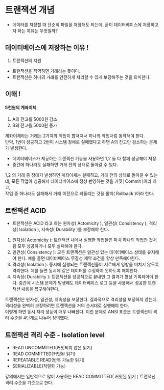 # 트랜잭션 개념
- 데이터를 저장할 때 단순히 파일을 저장해도 되는데, 굳이 데이터베이스에 저장하고자 하는 이유는 무엇일까?

## 데이터베이스에 저장하는 이유 !
1. 트랜잭션의 지원
- 트랜잭션을 직역하면 거래라는 뜻이다.
- 트랜잭션은 하나의 거래를 안전하게 처리할 수 있게 보장해주는 것을 의미한다.

## 이해 !
#### 5천원의 계좌이체
1. A의 잔고를 5000원 감소
2. B의 잔고를 5000원 증가

계좌이체라는 거래는 2가지의 작업이 합쳐져서 하나의 작업처럼 동작해야 한다.   
만약, 1번이 성공하고 2번이 시스템 장애로 실패했다고 하면 A의 잔고만 감소하는 문제가 발생한다.   
- 데이터베이스가 제공하는 트랜잭션 기능을 사용하면 1,2 둘 다 함께 성공해야 저장.
- 중간에 하나라도 실패하면 거래 전의 상태로 돌아갈 수 있다.    

1,2 의 거래 중 장애가 발생하면 계좌이체는 실패하고, 거래 전의 상태로 돌아갈 수 있는데, 모든 작업이 성공해서 데이터베이스에 정상 반영하는 것을 커밋( Commit )이라 하고,   
작업 중 하나라도 실패해서 거래 이전으로 되돌리는 것을 롤백( Rollback )이라 한다.   

## 트랜잭션 ACID
- 트랜잭션은 ACID 라고 하는 원자성( Actomicity ), 일관성( Consistency ), 격리성( Isolation ), 지속성( Durability )를 보장해야 한다.

1. 원자성( Actomicity ): 트랜잭션 내에서 실행한 작업들은 마치 하나의 작업인 것처럼 모두 성공하거나 모두 실패해야 한다.
2. 일관성( Consistency ): 모든 트랜잭션은 일관성 있는 데이터베이스 상태를 유지해야 한다. 예를 들면 데이터베이스 무결성 제약 조건을 항상 만족해야한다.
3. 격리성( Isolation ): 동시에 실행되는 트랜잭션들이 서로에게 영향을 미치지 않도록 격리한다. 예를 들면 동시에 같은 데이터를 수정하지 못하도록 해야한다.
4. 지속성( Durability ): 트랜잭션을 성공적으로 끝내면 그 결과가 항상 기록되어야 한다. 중간에 시스템 문제가 발생해도 데이터베이스 로그 등을 사용해서 성공한 트랜잭션 내용을 복구해야한다.   

트랜잭션은 원자성, 일관성, 지속성을 보장한다. 결과적으로 격리성을 보장하지 않는데, 격리성을 완벽히 보장하려면 트랜잭션을 거의 순서대로 실행해야 한다.   
이렇게 하면 동시 처리 성능이 매우 나빠진다. 이런 문제로 ANSI 표준은 트랜잭션의 격리 수준을 4단계로 나누어 정의했다.

## 트랜잭션 격리 수준 - Isolation level
- READ UNCOMMITED(커밋되지 않은 읽기) 
- READ COMMITTED(커밋된 읽기) 
- REPEATABLE READ(반복 가능한 읽기) 
- SERIALIZABLE(직렬화 가능)

강의에서는 일반적으로 많이 사용하는 READ COMMITTED( 커밋된 읽기 ) 트랜잭션 격리 수준을 기준으로 한다.
